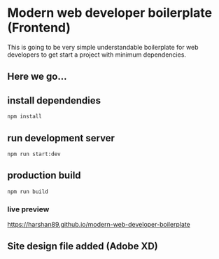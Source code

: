 # Modern web developer boilerplate (Frontend)
This is going to be very simple understandable boilerplate for web developers to get start a project with minimum dependencies.

## Here we go...

## install dependendies
`npm install`

## run development server
`npm run start:dev`

## production build
`npm run build`

### live preview
https://harshan89.github.io/modern-web-developer-boilerplate

## Site design file added (Adobe XD)
